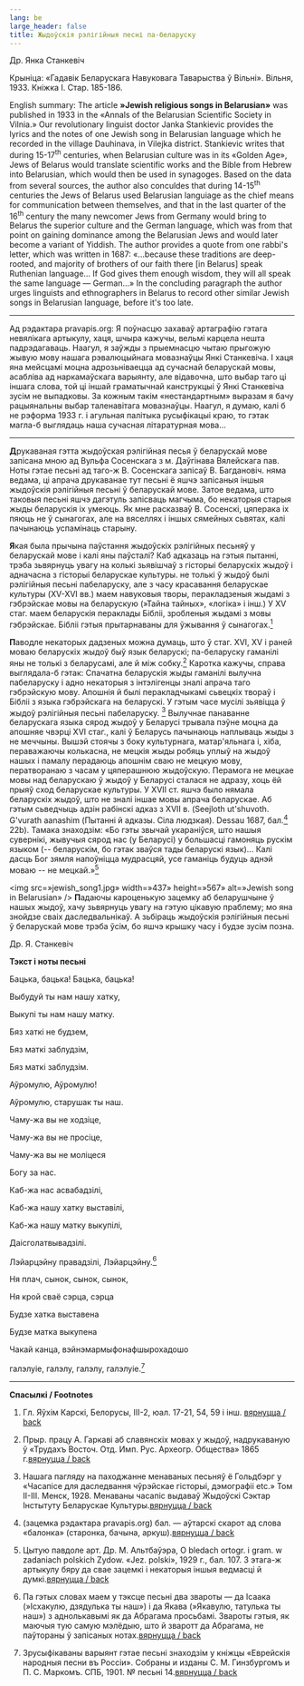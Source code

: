 ```yaml
---
lang: be
large_header: false
title: Жыдоўскія рэлігійныя песні па-беларуску
---
```



Др. Янка Станкевіч

Крыніца: «Гадавік Беларускага Навуковага Таварыства ў Вільні». Вільня, 1933. Кніжка І. Стар. 185-186.

English summary: The article <strong>»Jewish religious songs in Belarusian»</strong> was published in 1933 in the «Annals of the Belarusian Scientific Society in Vilnia.» Our revolutionary linguist doctor Janka Stankievic provides the lyrics and the notes of one Jewish song in Belarusian language which he recorded in the village Dauhinava, in Vilejka district. Stankievic writes that during 15-17<sup>th</sup> centuries, when Belarusian culture was in its «Golden Age», Jews of Belarus would translate scientific works and the Bible from Hebrew into Belarusian, which would then be used in synagoges. Based on the data from several sources, the author also conculdes that during 14-15<sup>th</sup> centuries the Jews of Belarus used Belarusian languiage as the chief means for communication between themselves, and that in the last quarter of the 16<sup>th</sup> century the many newcomer Jews from Germany would bring to Belarus the superior culture and the German language, which was from that point on gaining dominance among the Belarusian Jews and would later become a variant of Yiddish. The author provides a quote from one rabbi's letter, which was written in 1687: «...because these traditions are deep-rooted, and majority of brothers of our faith there [in Belarus] speak Ruthenian language... If God gives them enough wisdom, they will all speak the same language — German...» In the concluding paragraph the author urges linguists and ethnographers in Belarus to record other similar Jewish songs in Belarusian language, before it's too late.

<hr />

Ад рэдактара pravapis.org: Я поўнасцю захаваў артаграфію гэтага невялікага артыкулу, хаця, шчыра кажучы, вельмі карцела нешта падрэдагаваць. Наагул, я заўжды з прыемнасцю чытаю прыгожую жывую мову нашага рэвалюцыйнага мовазнаўцы Янкі Станкевіча. І хаця яна мейсцамі моцна адрозьніваецца ад сучаснай беларускай мовы, асабліва ад наркамаўскага варыянту, але відавочна, што выбар таго ці іншага слова, той ці іншай граматычнай канструкцыі ў Янкі Станкевіча зусім не выпадковы. За кожным такім «нестандартным» выразам я бачу рацыянальны выбар таленавітага мовазнаўцы. Наагул, я думаю, калі б не рэформа 1933 г. і агульная палітыка русыфікацыі краю, то гэтак магла-б выглядаць наша сучасная літаратурная мова...

<hr />

<strong>Д</strong>рукаваная гэтта жыдоўская рэлігійная песья ў беларускай мове запісана мною ад Вульфа Сосенскага з м. Даўгінава Вялейскага пав. Ноты гэтае песьні ад таго-ж В. Сосенскага запісаў В. Багдановіч. няма ведама, ці апрача друкаванае тут песьні ё яшчэ запісаныя іншыя жыдоўскія рэлігійныя песьні ў беларускай мове. Затое ведама, што таковыя песьні яшчэ дагэтуль запісваць магчыма, бо некаторыя старыя жыды беларускія іх умеюць. Як мне расказваў В. Сосенскі, цяперака іх пяюць не ў сынагогах, але на вяселлях і іншых сямейных сьвятах, калі пачынаюць успамінаць старыну.

<strong>Я</strong>кая была прычына паўстання жыдоўскіх рэлігійных песьняў у беларускай мове і калі яны паўсталі? Каб адказаць на гэтыя пытанні, трэба зьвярнуць увагу на колькі зьявішчаў з гісторыі беларускіх жыдоў і адначасна з гісторыі беларускае культуры. не  толькі ў жыдоў былі рэлігійныя песьні пабеларуску, але з часу красавання беларускае культуры (XV-XVI вв.) маем навуковыя творы, перакладзеныя жыдамі з гэбрэйскае мовы на беларускую (»Тайна тайных», «логіка» і інш.) У XV стаг. маем беларускія пераклады Бібліі, зробленыя жыдамі з мовы гэбрэйскае. Бібліі гэтыя прытарнаваны для ўжывання ў сынагогах.<a href=»#spasylki»><sup>1</sup></a> <span id=»FOOTNOTE1»></span>

<strong>П</strong>аводле некаторых дадзеных можна думаць, што ў стаг. XVI, XV і раней моваю беларускіх жыдоў быў язык беларускі; па-беларуску гаманілі яны не  толькі з беларусамі, але й між собку.<a href=»#spasylki»><sup>2</sup></a> <span id=»FOOTNOTE2»></span> Каротка кажучы, справа выглядала-б гэтак: Спачатна беларускія жыды гаманілі вылучна пабеларуску і адно некаторыя з інтэлігенцы зналі апрача таго гэбрэйскую мову. Апошнія й былі перакладчыкамі сьвецкіх твораў і Бібліі з языка гэбрэйскага на беларускі. У гэтым часе мусілі зьявіцца ў жыдоў рэлігійныя песьні пабеларуску. <a href=»#spasylki»><sup>3</sup></a> <span id=»FOOTNOTE3»></span> Вылучнае панаванне беларускага языка сярод жыдоў у Беларусі трывала пэўне моцна да апошняе чвэрці XVI стаг., калі ў Беларусь пачынаюць наплываць жыды з не меччыны. Вышэй стоячы з боку культурнага, матар'яльнага і, хіба, пераважаючы колькасна, не мецкія жыды робяць уплыў на жыдоў нашых і памалу перадаюць апошнім сваю не мецкую мову, ператворанаю з часам у цяперашнюю жыдоўскую. Перамога не мецкае мовы над беларускаю ў жыдоў у Беларусі сталася не адразу, хоць ёй прыяў сход беларускае культуры. У XVII ст. яшчэ было нямала беларускіх жыдоў, што не  зналі іншае мовы апрача беларускае. Аб гэтым сьведчыць адзін рабінскі адказ з XVII в. (Seejloth ut'shuvoth. G'vurath aanashim (Пытанні й адказы. Сіла людзкая). Dessau 1687, бал.<a href=»#spasylki»><sup>4</sup></a> <span id=»FOOTNOTE4»></span> 22b). Тамака знаходзім: «Бо гэты звычай укараніўся, што нашыя сувернікі, жывучыя сярод нас (у Беларусі) у большасці гамоняць рускім языком (-- беларускім, бо гэтак зваўся тады беларускі язык)... Калі дасць Бог зямля напоўніцца мудрасцяй, усе гаманіць будуць аднэй моваю -- не мецкай.»<a href=»#spasylki»><sup>5</sup></a> <span id=»FOOTNOTE5»></span>

<img src=»jewish_song1.jpg» width=»437» height=»567» alt=»Jewish song in Belarusian» /> <strong>П</strong>адаючы кароценькую зацемку аб беларушчыне ў нашых жыдоў, хачу зьвярнуць увагу на гэтую цікавую праблему; мо яна знойдзе сваіх даследвальнікаў. А зьбіраць жыдоўскія рэлігійныя песьні ў беларускай мове трэба ўсім, бо яшчэ крышку часу і будзе зусім позна.

Др. Я. Станкевіч

<strong>Тэкст і ноты песьні</strong>

Бацька, бацька! Бацька, бацька!

Выбудуй ты нам нашу хатку,

Выкупі ты нам нашу матку.

Бяз хаткі не  будзем,

Бяз маткі заблудзім,

Бяз маткі заблудзім.

Аўромулю, Аўромулю!

Аўромулю, старушак ты наш.

Чаму-жа вы не  ходзіце,

Чаму-жа вы не  просіце,

Чаму-жа вы не  моліцеся

Богу за нас.

Каб-жа нас асвабадзілі,

Каб-жа нашу хатку выставілі,

Каб-жа нашу матку выкупілі,

Даісголатвывадзілі.

Лэйарцэйну правадзілі, Лэйарцэйну.<a href=»#spasylki»><sup>6</sup></a> <span id=»FOOTNOTE6»></span>

Ня плач, сынок, сынок, сынок,

Ня крой сваё сэрца, сэрца

Будзе хатка выставена

Будзе матка выкупена

Чакай канца, вэйнэмармыфонафшырохадошо

галэлуіе, галэлу, галэлу, галэлуіе.<a href=»#spasylki»><sup>7</sup></a> <span id=»FOOTNOTE7»></span>

<hr />

<strong>Спасылкі / Footnotes</strong><span id=»spasylki»></span>

1) Гл. Яўхім Карскі, Белорусы, III-2, юал. 17-21, 54, 59 і інш. <span class=»small»><a href=»#FOOTNOTE1»>вярнуцца / back</a></span>

2) Прыр. працу А. Гаркаві аб славянскіх мовах у жыдоў, надрукаваную ў «Трудахъ Восточ. Отд. Имп. Рус. Археогр. Общества» 1865 г.<span class=»small»><a href=»#FOOTNOTE2»>вярнуцца / back</a></span>

3) Нашага пагляду на паходжанне менаваных песьняў ё Гольдбэрг у «Часапісе для даследвання чўрэйскае гісторыі, дэмографіі etc.» Том II-III. Менск, 1928. Менаваны часапіс выдаваў Жыдоўскі Сэктар Інстытуту Беларускае Культуры.<span class=»small»><a href=»#FOOTNOTE3»>вярнуцца / back</a></span>

4) (зацемка рэдактара pravapis.org) бал. — аўтарскі скарот ад слова «балонка» (старонка, бачына, аркуш).<span class=»small»><a href=»#FOOTNOTE4»>вярнуцца / back</a></span>

5) Цытую павдоле арт. Др. М. Альтбаўэра, O bledach ortogr. i gram. w zadaniach polskich Zydow. «Jez. polski», 1929 г., бал. 107. З этага-ж артыкулу бяру да свае зацемкі і некаторыя іншыя ведмасці й думкі.<span class=»small»><a href=»#FOOTNOTE5»>вярнуцца / back</a></span>

6) Па гэтых словах маем у тэксце песьні два звароты — да Ісаака (»Ісхакулю, дзядулька ты наш») і да Якава (»Якавулю, татулька ты наш») з аднолькавымі як да Абрагама просьбамі. Звароты гэтыя, як маючыя тую самую мэлёдыю, што й зваротт да Абрагама, не паўтораны ў запісаных нотах.<span class=»small»><a href=»#FOOTNOTE6»>вярнуцца / back</a></span>

7) Зрусыфікаваны варыянт гэтае песьні знаходзім у кніжцы «Еврейскія народныя песни въ Россіи». Собраны и изданы С. М. Гинзбургомъ и П. С. Маркомъ. СПБ, 1901. № песьні 14.<span class=»small»><a href=»#FOOTNOTE7»>вярнуцца / back</a></span>

